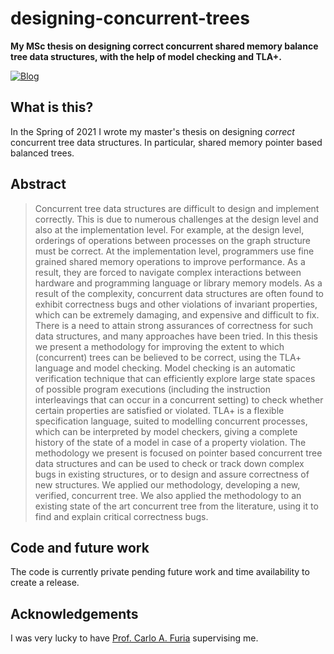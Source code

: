 # designing-concurrent-trees

**My MSc thesis on designing correct concurrent shared memory balance tree data structures, with the help of model checking and TLA+.**

[![Blog](https://img.shields.io/badge/-.pdf-informational?style=flat-square&logo=adobe-acrobat-reader&logoColor=white)](https://github.com/danwt/designing-concurrent-trees/raw/main/Tisdall_Daniel_Designing_Concurrent_Trees_MSc_Thesis_Without_AppendixB.pdf)

## What is this?

In the Spring of 2021 I wrote my master's thesis on designing _correct_ concurrent tree data structures. In particular, shared memory pointer based balanced trees.

## Abstract

> Concurrent tree data structures are difficult to design and implement correctly. This is due to numerous challenges at the design level and also at the implementation level. For example, at the design level, orderings of operations between processes on the graph structure must be correct. At the implementation level, programmers use fine grained shared memory operations to improve performance. As a result, they are forced to navigate complex interactions between hardware and programming language or library memory models.
> As a result of the complexity, concurrent data structures are often found to exhibit correctness bugs and other violations of invariant properties, which can be extremely damaging, and expensive and difficult to fix. There is a need to attain strong assurances of correctness for such data structures, and many approaches have been tried.
> In this thesis we present a methodology for improving the extent to which (concurrent) trees can be believed to be correct, using the TLA+ language and model checking. Model checking is an automatic verification technique that can efficiently explore large state spaces of possible program executions (including the instruction interleavings that can occur in a concurrent setting) to check whether certain properties are satisfied or violated. TLA+ is a flexible specification language, suited to modelling concurrent processes, which can be interpreted by model checkers, giving a complete history of the state of a model in case of a property violation.
> The methodology we present is focused on pointer based concurrent tree data structures and can be used to check or track down complex bugs in existing structures, or to design and assure correctness of new structures. We applied our methodology, developing a new, verified, concurrent tree. We also applied the methodology to an existing state of the art concurrent tree from the literature, using it to find and explain critical correctness bugs.

## Code and future work

The code is currently private pending future work and time availability to create a release.

## Acknowledgements

I was very lucky to have [Prof. Carlo A. Furia](https://bugcounting.net/) supervising me.
